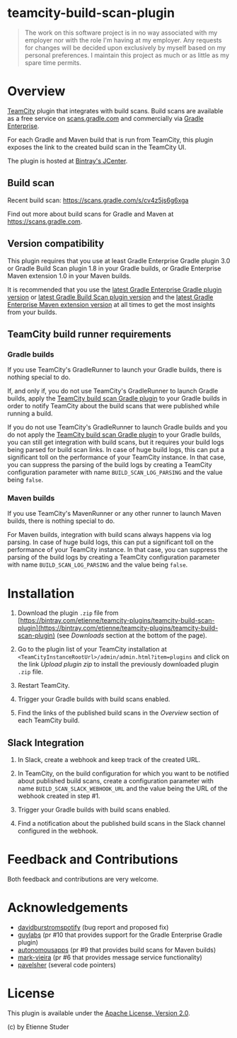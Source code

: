 teamcity-build-scan-plugin
==========================

> The work on this software project is in no way associated with my employer nor with the role I'm having at my employer. Any requests for changes will be decided upon exclusively by myself based on my personal preferences. I maintain this project as much or as little as my spare time permits.

# Overview

[TeamCity](https://www.jetbrains.com/teamcity/) plugin that integrates with build scans. Build scans are available as a free service on [scans.gradle.com](https://scans.gradle.com/) and commercially via [Gradle Enterprise](https://gradle.com/enterprise).

For each Gradle and Maven build that is run from TeamCity, this plugin exposes the link to the created build scan in the TeamCity UI.

The plugin is hosted at [Bintray's JCenter](https://bintray.com/etienne/teamcity-plugins/teamcity-build-scan-plugin).

## Build scan

Recent build scan: https://scans.gradle.com/s/cv4z5js6g6xga

Find out more about build scans for Gradle and Maven at https://scans.gradle.com.

## Version compatibility

This plugin requires that you use at least Gradle Enterprise Gradle plugin 3.0 or Gradle Build Scan plugin 1.8 in your Gradle builds, or Gradle Enterprise Maven extension 1.0 in your Maven builds.

It is recommended that you use the [latest Gradle Enterprise Gradle plugin version](https://plugins.gradle.org/plugin/com.gradle.enterprise) or
[latest Gradle Build Scan plugin version](https://plugins.gradle.org/plugin/com.gradle.build-scan) and the
[latest Gradle Enterprise Maven extension version](https://search.maven.org/search?q=a:gradle-enterprise-maven-extension) at all times to get the most insights from your builds.

## TeamCity build runner requirements

### Gradle builds

If you use TeamCity's GradleRunner to launch your Gradle builds, there is nothing special to do.

If, and only if, you do not use TeamCity's GradleRunner to launch Gradle builds, apply the [TeamCity build scan Gradle plugin](https://github.com/etiennestuder/gradle-build-scan-teamcity-plugin) to your Gradle builds in order to
notify TeamCity about the build scans that were published while running a build.

If you do not use TeamCity's GradleRunner to launch Gradle builds and you do not apply the [TeamCity build scan Gradle plugin](https://github.com/etiennestuder/gradle-build-scan-teamcity-plugin) to your Gradle builds, you can still get integration with build scans, but it requires your build logs being parsed for build scan links. In case of huge build logs, this can put a significant toll on the performance of your TeamCity instance. In that case, you can suppress the parsing of the build logs by creating a TeamCity configuration parameter with name `BUILD_SCAN_LOG_PARSING` and the value being `false`.

### Maven builds

If you use TeamCity's MavenRunner or any other runner to launch Maven builds, there is nothing special to do.

For Maven builds, integration with build scans always happens via log parsing. In case of huge build logs, this can put a significant toll on the performance of your TeamCity instance. In that case, you can suppress the parsing of the build logs by creating a TeamCity configuration parameter with name `BUILD_SCAN_LOG_PARSING` and the value being `false`.

# Installation

1. Download the plugin `.zip` file from [https://bintray.com/etienne/teamcity-plugins/teamcity-build-scan-plugin](https://bintray.com/etienne/teamcity-plugins/teamcity-build-scan-plugin) (see _Downloads_ section at the bottom of the page).

1. Go to the plugin list of your TeamCity installation at `<TeamCityInstanceRootUrl>/admin/admin.html?item=plugins` and click on the link _Upload plugin zip_ to install the
previously downloaded plugin `.zip` file.

1. Restart TeamCity.

1. Trigger your Gradle builds with build scans enabled.

1. Find the links of the published build scans in the _Overview_ section of each TeamCity build.

## Slack Integration

1. In Slack, create a webhook and keep track of the created URL.

1. In TeamCity, on the build configuration for which you want to be notified about published build scans, create a configuration parameter with name `BUILD_SCAN_SLACK_WEBHOOK_URL` and the value being the URL of the webhook created in step #1.

1. Trigger your Gradle builds with build scans enabled.

1. Find a notification about the published build scans in the Slack channel configured in the webhook.

# Feedback and Contributions

Both feedback and contributions are very welcome.

# Acknowledgements

+ [davidburstromspotify](https://github.com/davidburstromspotify) (bug report and proposed fix)
+ [guylabs](https://github.com/guylabs) (pr #10 that provides support for the Gradle Enterprise Gradle plugin)
+ [autonomousapps](https://github.com/autonomousapps) (pr #9 that provides build scans for Maven builds)
+ [mark-vieira](https://github.com/mark-vieira) (pr #6 that provides message service functionality)
+ [pavelsher](https://github.com/pavelsher) (several code pointers)

# License

This plugin is available under the [Apache License, Version 2.0](http://www.apache.org/licenses/LICENSE-2.0.html).

(c) by Etienne Studer
